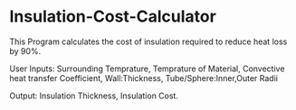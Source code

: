 # Insulation-Cost-Calculator
This Program calculates the cost of insulation required to reduce heat loss by 90%.

User Inputs: Surrounding Temprature, Temprature of Material, Convective heat transfer Coefficient, Wall:Thickness, Tube/Sphere:Inner,Outer Radii

Output: Insulation Thickness, Insulation Cost.
